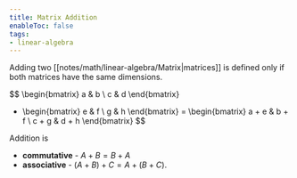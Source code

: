 ```yaml
---
title: Matrix Addition
enableToc: false
tags: 
- linear-algebra
---
```

Adding two [[notes/math/linear-algebra/Matrix|matrices]] is defined only if both matrices have the same dimensions.

$$
\begin{bmatrix}
a & b \\ 
c & d 
\end{bmatrix} 
+ \begin{bmatrix}
e & f \\ 
g & h 
\end{bmatrix} 
= \begin{bmatrix}
a + e & b + f \\ 
c + g & d + h 
\end{bmatrix} 
$$

Addition is
- **commutative** - $A + B = B + A$ 
- **associative** - $(A + B) + C = A + (B + C)$.


